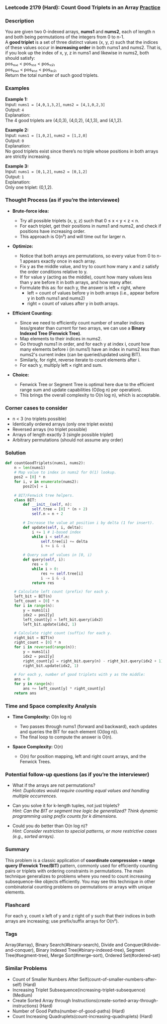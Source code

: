 ### Leetcode 2179 (Hard): Count Good Triplets in an Array [Practice](https://leetcode.com/problems/count-good-triplets-in-an-array)

### Description  
You are given two 0-indexed arrays, **nums1** and **nums2**, each of length n and both being permutations of the integers from 0 to n-1.  
A **good triplet** is a set of three distinct values (x, y, z) such that the indices of these values occur in **increasing order** in both nums1 and nums2. That is, if you look up the index of x, y, z in nums1 and likewise in nums2, both should satisfy:  
pos₁₍ₓ₎ < pos₁₍ᵧ₎ < pos₁₍𝓏₎  
pos₂₍ₓ₎ < pos₂₍ᵧ₎ < pos₂₍𝓏₎  
Return the total number of such good triplets.

### Examples  

**Example 1:**  
Input: `nums1 = [4,0,1,3,2]`, `nums2 = [4,1,0,2,3]`  
Output: `4`  
Explanation:  
The 4 good triplets are (4,0,3), (4,0,2), (4,1,3), and (4,1,2).

**Example 2:**  
Input: `nums1 = [1,0,2]`, `nums2 = [1,2,0]`  
Output: `0`  
Explanation:  
No good triplets exist since there’s no triple whose positions in both arrays are strictly increasing.

**Example 3:**  
Input: `nums1 = [0,1,2]`, `nums2 = [0,1,2]`  
Output: `1`  
Explanation:  
Only one triplet: (0,1,2).

### Thought Process (as if you’re the interviewee)  
- **Brute-force idea:**  
  - Try all possible triplets (x, y, z) such that 0 ≤ x < y < z < n.
  - For each triplet, get their positions in nums1 and nums2, and check if positions have increasing order.
  - This approach is O(n³) and will time out for larger n.

- **Optimize:**  
  - Notice that both arrays are permutations, so every value from 0 to n-1 appears exactly once in each array.
  - Fix y as the middle value, and try to count how many x and z satisfy the order conditions relative to y.
  - If for value y (acting as the middle), count how many values less than y are before it in both arrays, and how many after.
  - Formulate this as: for each y, the answer is left × right, where
    - left = count of values before y in both arrays (i.e., appear before y in both nums1 and nums2)
    - right = count of values after y in both arrays.

- **Efficient Counting:**  
  - Since we need to efficiently count number of smaller indices less/greater than current for two arrays, we can use a **Binary Indexed Tree (Fenwick Tree)**.
  - Map elements to their indices in nums2.
  - Go through nums1 in order, and for each y at index i, count how many elements before i (in nums1) have an index in nums2 less than nums2's current index (can be queried/updated using BIT).
  - Similarly, for right, reverse iterate to count elements after i.
  - For each y, multiply left × right and sum.

- **Choice:**  
  - Fenwick Tree or Segment Tree is optimal here due to the efficient range sum and update capabilities (O(log n) per operation).
  - This brings the overall complexity to O(n log n), which is acceptable.

### Corner cases to consider  
- n < 3 (no triplets possible)
- Identically ordered arrays (only one triplet exists)
- Reversed arrays (no triplet possible)
- Arrays of length exactly 3 (single possible triplet)
- Arbitrary permutations (should not assume any order)

### Solution

```python
def countGoodTriplets(nums1, nums2):
    n = len(nums1)
    # Map value to index in nums2 for O(1) lookup.
    pos2 = [0] * n
    for i, v in enumerate(nums2):
        pos2[v] = i

    # BIT/Fenwick tree helpers.
    class BIT:
        def __init__(self, n):
            self.tree = [0] * (n + 2)
            self.n = n + 2

        # Increase the value at position i by delta (1 for insert).
        def update(self, i, delta):
            i += 1 # 1-based index
            while i < self.n:
                self.tree[i] += delta
                i += i & -i

        # Query sum of values in [0, i)
        def query(self, i):
            res = 0
            while i > 0:
                res += self.tree[i]
                i -= i & -i
            return res

    # Calculate left count (prefix) for each y.
    left_bit = BIT(n)
    left_count = [0] * n
    for i in range(n):
        y = nums1[i]
        idx2 = pos2[y]
        left_count[y] = left_bit.query(idx2)
        left_bit.update(idx2, 1)

    # Calculate right count (suffix) for each y.
    right_bit = BIT(n)
    right_count = [0] * n
    for i in reversed(range(n)):
        y = nums1[i]
        idx2 = pos2[y]
        right_count[y] = right_bit.query(n) - right_bit.query(idx2 + 1)
        right_bit.update(idx2, 1)

    # For each y, number of good triplets with y as the middle:
    ans = 0
    for y in range(n):
        ans += left_count[y] * right_count[y]
    return ans
```

### Time and Space complexity Analysis  

- **Time Complexity:** O(n log n)  
  - Two passes through nums1 (forward and backward), each updates and queries the BIT for each element (O(log n)).
  - The final loop to compute the answer is O(n).

- **Space Complexity:** O(n)  
  - O(n) for position mapping, left and right count arrays, and the Fenwick Trees.

### Potential follow-up questions (as if you’re the interviewer)  

- What if the arrays are not permutations?  
  *Hint: Duplicates would require counting equal values and handling multiple occurrences.*

- Can you solve it for k-length tuples, not just triplets?  
  *Hint: Can the BIT or segment tree logic be generalized? Think dynamic programming using prefix counts for k dimensions.*

- Could you do better than O(n log n)?  
  *Hint: Consider restriction to special patterns, or more restrictive cases (e.g., sorted arrays).*

### Summary
This problem is a classic application of **coordinate compression + range query (Fenwick Tree/BIT)** pattern, commonly used for efficiently counting pairs or triplets with ordering constraints in permutations. The main technique generalizes to problems where you need to count increasing subsequence-like objects efficiently. You may see this technique in other combinatorial counting problems on permutations or arrays with unique elements.


### Flashcard
For each y, count x left of y and z right of y such that their indices in both arrays are increasing; use prefix/suffix arrays for O(n²).

### Tags
Array(#array), Binary Search(#binary-search), Divide and Conquer(#divide-and-conquer), Binary Indexed Tree(#binary-indexed-tree), Segment Tree(#segment-tree), Merge Sort(#merge-sort), Ordered Set(#ordered-set)

### Similar Problems
- Count of Smaller Numbers After Self(count-of-smaller-numbers-after-self) (Hard)
- Increasing Triplet Subsequence(increasing-triplet-subsequence) (Medium)
- Create Sorted Array through Instructions(create-sorted-array-through-instructions) (Hard)
- Number of Good Paths(number-of-good-paths) (Hard)
- Count Increasing Quadruplets(count-increasing-quadruplets) (Hard)